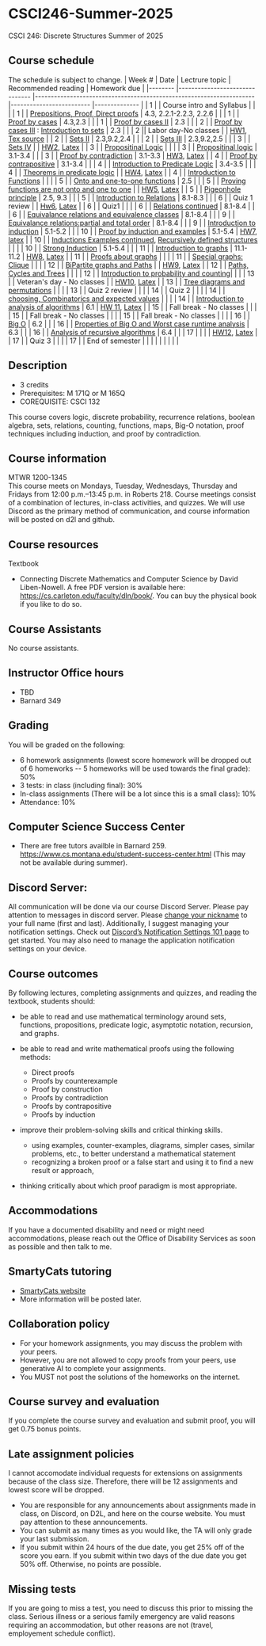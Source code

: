 # CSCI246-Summer-2025
CSCI 246: Discrete Structures Summer of 2025

## Course schedule
The schedule is subject to change.
| Week # 	| Date                          	| Lectrure topic                                                      	| Recommended reading     	| Homework due 	|
|--------	|-------------------------------	|---------------------------------------------------------------------	|-------------------------	|--------------	|
| 1      	|                                  	| Course intro and Syllabus                                           	|                         	|              	|
| 1      	|        	                        | [Prepositions, Proof, Direct proofs](https://github.com/adiesha/CSCI246Fall2024/tree/master/Notes/Lecture02)                          	| 4.3, 2.2.1-2.2.3, 2.2.6 	|              	|
| 1      	|        	                        | [Proof by cases](https://github.com/adiesha/CSCI246Fall2024/blob/master/Notes/Lecture03/Lecture03_Proof_by_cases.pdf)                                                    	| 4.3,2.3                 	|              	|
| 1      	|     	                            | [Proof by cases II](https://github.com/adiesha/CSCI246Fall2024/blob/master/Notes/Lecture04/Lec4_Proof_ByCases_Part2.pdf)                                                   	| 2.3                     	|              	|
| 2      	|        	                        | [Proof by cases III](https://github.com/adiesha/CSCI246Fall2024/blob/master/Notes/Lecture05/proof_by_cases_3.pdf) : [Introduction to sets](https://github.com/adiesha/CSCI246Fall2024/blob/master/Notes/Lecture05/Intro_to_Sets_1.pdf)                                                	| 2.3                     	|              	|
| 2      	                                    || Labor day-No classes                                                	|                         	| [HW1](https://github.com/adiesha/CSCI246Fall2024/blob/master/Homeworks/Homework1/CSCI_246_HW_1.pdf), [Tex source](https://github.com/adiesha/CSCI246Fall2024/blob/master/Homeworks/Homework1/hw1.tex)          	|
| 2      	                                    |                       | [Sets II](https://github.com/adiesha/CSCI246Fall2024/blob/master/Notes/Lecture06/Sets_part_2.pdf)                                                             	| 2.3,9.2,2.4             	|              	|
| 2      	|                                	| [Sets III](https://github.com/adiesha/CSCI246Fall2024/blob/master/Notes/Lecture07/Sets_3.pdf)                                                            	| 2.3,9.2,2.5             	|              	|
| 3      	|      	                            | [Sets IV](https://github.com/adiesha/CSCI246Fall2024/blob/master/Notes/Lecture08/Sets_4.pdf)                                             	|                         	| [HW2](https://github.com/adiesha/CSCI246Fall2024/blob/master/Homeworks/Homework2/HW2.pdf), [Latex](https://github.com/adiesha/CSCI246Fall2024/blob/master/Homeworks/Homework2/HW2_Latex.tex)          	|
| 3      	|                                   | [Propositinal Logic](https://github.com/adiesha/CSCI246Fall2024/blob/master/Notes/Lecture09/Propositional_Logic_Cont.pdf)                                              	|                         	|              	|
| 3      	|                                   | [Propositinal logic](https://github.com/adiesha/CSCI246Fall2024/blob/master/Notes/Lecture10/Propositional_logic_2.pdf)                                               	|   3.1-3.4                      	|              	|
| 3      	|                                   | [Proof by contradiction](https://github.com/adiesha/CSCI246Fall2024/blob/master/Notes/Lecture11/Proof_By_Contradiction.pdf)						| 	3.1-3.3                 | [HW3](https://github.com/adiesha/CSCI246Fall2024/blob/master/Homeworks/Homework3/hw3.pdf), [Latex](https://github.com/adiesha/CSCI246Fall2024/blob/master/Homeworks/Homework3/hw3_latex.tex)          	|
| 4      	|                                   | [Proof by contrapositive](https://github.com/adiesha/CSCI246Fall2024/blob/master/Notes/Lecture12/proof_by_contr_positive.pdf)                                                  	| 	3.1-3.4                 |              	|
| 4      	|                                   | [Introduction to Predicate Logic](https://github.com/adiesha/CSCI246Fall2024/blob/master/Notes/Lecture13/Introduction_To_Predicate_Logic.pdf)            	| 3.4-3.5                     	|              	|
| 4      	|                                   | [Theorems in predicate logic](https://github.com/adiesha/CSCI246Fall2024/blob/master/Notes/Lecture14/Predicate_Logic_2.pdf)                                     	|                         	| [HW4](https://github.com/adiesha/CSCI246Fall2024/blob/master/Homeworks/Homework4/hw4.pdf), [Latex](https://github.com/adiesha/CSCI246Fall2024/blob/master/Homeworks/Homework4/hw4_latex.tex)     	|
| 4      	|                                   | [Introduction to Functions](https://github.com/adiesha/CSCI246Fall2024/blob/master/Notes/Lecture15/Functions_intro.pdf)                                        	|                         	|              	|
| 5      	|                                   | [Onto and one-to-one functions](https://github.com/adiesha/CSCI246Fall2024/blob/master/Notes/Lecture16/Functions_Part2.pdf)                                        	| 2.5                        	|              	|
| 5      	|                                   | [Proving functions are not onto and one to one](https://github.com/adiesha/CSCI246Fall2024/blob/master/Notes/Lecture17/proving_functions_not_ontoand_onetoone.pdf)                                       	|                         	| [HW5](https://github.com/adiesha/CSCI246Fall2024/blob/master/Homeworks/Homework5/CSCI_246_lecture_notes.pdf), [Latex](https://github.com/adiesha/CSCI246Fall2024/blob/master/Homeworks/Homework5/hw5_latex.tex)          	|
| 5      	|                                   | [Pigeonhole principle](https://github.com/adiesha/CSCI246Fall2024/blob/master/Notes/Lecture18/Pigeon_Hole_Principle.pdf)  			                     	|         2.5, 9.3             	|              	|
| 5      	|                                   | [Introduction to Relations](https://github.com/adiesha/CSCI246Fall2024/blob/master/Notes/Lecture19/Relations.pdf)                                               	| 8.1-8.3                        	|              	|
| 6      	|                                   | Quiz 1 review                                                       	|                         	| [Hw6](https://github.com/adiesha/CSCI246Fall2024/blob/master/Homeworks/Homework6/hw6.pdf), [Latex](https://github.com/adiesha/CSCI246Fall2024/blob/master/Homeworks/Homework6/hw6_latex.tex)          	|
| 6      	|                                   | Quiz1                                                               	|                         	|              	|
| 6      	|                                   | [Relations continued](https://github.com/adiesha/CSCI246Fall2024/blob/master/Notes/Lecture21/Relations_cont.pdf)                                           	| 8.1-8.4                        	|              	|
| 6      	|                                   | [Equivalance relations and equivalence classes](https://github.com/adiesha/CSCI246Fall2024/blob/master/Notes/Lecture22/Equivalance_relations_and_classes.pdf)                                                           	| 8.1-8.4                        	|              	|
| 9      	|                                   | [Equivalance relations:partial and total order](https://github.com/adiesha/CSCI246Fall2024/blob/master/Notes/Lecture23/More_on_relations.pdf)                       	| 8.1-8.4                        	|              	|
| 9      	|                                   | [Introduction to induction](https://github.com/adiesha/CSCI246Fall2024/blob/master/Notes/Lecture24/Introduction_to_Induction.pdf)                                                 	| 	5.1-5.2                        	| 		|
| 10     	|                                   | [Proof by induction and examples](https://github.com/adiesha/CSCI246Fall2024/blob/master/Notes/Lecture25/Induction_examples.pdf)                                               	| 	5.1-5.4                        	| [HW7](https://github.com/adiesha/CSCI246Fall2024/blob/master/Homeworks/Homework7/hw7.pdf), [latex](https://github.com/adiesha/CSCI246Fall2024/blob/master/Homeworks/Homework7/hw7_latex.tex)         	|
| 10     	|                                   | [Inductions Examples continued](https://github.com/adiesha/CSCI246Fall2024/blob/master/Notes/Lecture26/Induction_continued_with_examples.pdf), [Recursively defined structures](https://github.com/adiesha/CSCI246Fall2024/blob/master/Notes/Lecture26/Recursively_defined_structures_and_seets.pdf) 	|                         	|              	|
| 10     	|                                   | [Strong Induction](https://github.com/adiesha/CSCI246Fall2024/blob/master/Notes/Lecture27/Strong_Induction.pdf)                                              	| 	5.1-5.4                        	|              	|
| 11     	|                                   | [Introduction to graphs](https://github.com/adiesha/CSCI246Fall2024/blob/master/Notes/Lecture28/Intro_to_graphs.pdf)                                                 	| 11.1-11.2                        	| [HW8](https://github.com/adiesha/CSCI246Fall2024/blob/master/Homeworks/Homework8/hw8.pdf), [Latex](https://github.com/adiesha/CSCI246Fall2024/blob/master/Homeworks/Homework8/hw8_latex.tex)         	|
| 11     	|                                   | [Proofs about graphs](https://github.com/adiesha/CSCI246Fall2024/blob/master/Notes/Lecture29/Proofs%20about%20graphs.pdf)                                                      	|                         	|              	|
| 11     	|                                   | [Special graphs: Clique](https://github.com/adiesha/CSCI246Fall2024/blob/master/Notes/Lecture30/Special_graphs_Clique.pdf)                                                    	|                         	|              	|
| 12     	|                                   | [BiPartite graphs and Paths](https://github.com/adiesha/CSCI246Fall2024/blob/master/Notes/Lecture31/Bipartite_graphs.pdf)                                             	|                         	| [HW9](https://github.com/adiesha/CSCI246Fall2024/blob/master/Homeworks/Homework9/hw9.pdf), [Latex](https://github.com/adiesha/CSCI246Fall2024/blob/master/Homeworks/Homework9/hw9_latex.tex)             	|
| 12     	|                                   | [Paths, Cycles and Trees](https://github.com/adiesha/CSCI246Fall2024/blob/master/Notes/Lecture32/Paths_Cycles_and_Trees.pdf)            |                         	|          	|
| 12     	|                                   | [Introduction to probability and counting](https://github.com/adiesha/CSCI246Fall2024/blob/master/Notes/Lecture33/Introduction_To_Probability_And_Counting.pdf)|                         	|              	|
| 13     	|                                   | Veteran's day - No classes                                          	|                         	| [HW10](https://github.com/adiesha/CSCI246Fall2024/blob/master/Homeworks/Homework10/hw10.pdf), [Latex](https://github.com/adiesha/CSCI246Fall2024/blob/master/Homeworks/Homework10/hw10_latex.tex)             	|
| 13     	|                                   | [Tree diagrams and permutations](https://github.com/adiesha/CSCI246Fall2024/blob/master/Notes/Lecture34/Tree_Diagrams_and_Permutations.pdf)                    	|                         	|          	|
| 13     	|                                   | Quiz 2 review                                                       	|                         	|              	|
| 14     	|                                   | Quiz 2                                                              	|                         	|              	|
| 14     	|                                   | [choosing, Combinatorics and expected values](https://github.com/adiesha/CSCI246Fall2024/blob/master/Notes/Lecture37/Expected_value_and_n_choose_k.pdf)                              	|                         	|         	|
| 14     	|                                   | [Introduction to analysis of algorithms](https://github.com/adiesha/CSCI246Fall2024/blob/master/Notes/Lecture38/Analysis_of_algorithm.pdf)                                                               	| 6.1                        	| [HW 11](https://github.com/adiesha/CSCI246Fall2024/blob/master/Homeworks/Homework11/hw11.pdf), [Latex](https://github.com/adiesha/CSCI246Fall2024/blob/master/Homeworks/Homework11/hw11_latex.tex)             	|
| 15     	|                                   | Fall break - No classes                                             	|                         	|              	|
| 15     	|                                   | Fall break - No classes                                             	|                         	|              	|
| 15     	|                                   | Fall break - No classes                                             	|                         	|              	|
| 16     	|                                   | [Big O](https://github.com/adiesha/CSCI246Fall2024/blob/master/Notes/Lecture39/BigO.pdf)                                                 	| 6.2                        	|         	|
| 16     	|                                   | [Properties of Big O and Worst case runtime analysis](https://github.com/adiesha/CSCI246Fall2024/blob/master/Notes/Lecture40/Properties%20of%20Big%20O.pdf)                                         	| 6.3                        	|              	|
| 16     	|                                   | [Analysis of recursive algorithms](https://github.com/adiesha/CSCI246Fall2024/blob/master/Notes/Lecture41/Analysis_of_recursive_algorithms.pdf)                                    	| 6.4                        	|              	|
| 17     	|                                   |                                                               	|                         	| [HW12](https://github.com/adiesha/CSCI246Fall2024/blob/master/Homeworks/Homework12/hw12.pdf), [Latex](https://github.com/adiesha/CSCI246Fall2024/blob/master/Homeworks/Homework12/hw12_latex.tex)             	|
| 17     	|                                   | Quiz 3                                                              	|                         	| 		|
| 17     	|                                   | End of semester                                                     	|                         	|              	|
|        	|                                   |                                                                     	|                         	|              	|



## Description
- 3 credits
- Prerequisites: M 171Q or M 165Q
- COREQUISITE: CSCI 132

This course covers logic, discrete probability, recurrence relations, boolean algebra, sets, relations, counting, functions, maps, Big-O notation, proof techniques including induction, and proof by contradiction.

## Course information
MTWR 1200-1345	
This course meets on Mondays, Tuesday, Wednesdays, Thursday and Fridays from 12:00 p.m.–13:45 p.m. in Roberts 218. Course meetings consist of a combination of lectures, in-class activities, and quizzes. We will use Discord as the primary method of communication, and course information will be posted on d2l and github.

## Course resources

Textbook
* Connecting Discrete Mathematics and Computer Science by David Liben-Nowell. A free PDF version is available here: https://cs.carleton.edu/faculty/dln/book/. You can buy the physical book if you like to do so. 

## Course Assistants
No course assistants.

## Instructor Office hours
- TBD
- Barnard 349

## Grading
You will be graded on the following:

- 6 homework assignments (lowest score homework will be dropped out of 6 homeworks -- 5 homeworks will be used towards the final grade): 50%
- 3 tests: in class (including final): 30%
- In-class assignments (There will be a lot since this is a small class): 10%
- Attendance: 10%

## Computer Science Success Center
- There are free tutors availble in Barnard 259. https://www.cs.montana.edu/student-success-center.html (This may not be available during summer).

## Discord Server: 
All communication will be done via our course Discord Server. Please pay attention to messages in discord server. Please [change your nickname](https://support.discord.com/hc/en-us/articles/219070107-Server-Nicknames#:~:text=If%20you're%20on%20the,new%20nickname%20of%20your%20choice!) to your full name (first and last). Additionally, I suggest managing your notification settings. Check out [Discord’s Notification Settings 101 page](https://support.discord.com/hc/en-us/articles/215253258-Notifications-Settings-101) to get started. You may also need to manage the application notification settings on your device.

## Course outcomes
By following lectures, completing assignments and quizzes, and reading the textbook, students should:

- be able to read and use mathematical terminology around sets, functions, propositions, predicate logic, asymptotic notation, recursion, and graphs.

- be able to read and write mathematical proofs using the following methods:
	* Direct proofs
	* Proofs by counterexample
	* Proof by construction
	* Proofs by contradiction
	* Proofs by contrapositive
	* Proofs by induction
- improve their problem-solving skills and critical thinking skills.
	* using examples, counter-examples, diagrams, simpler cases, similar problems, etc., to better understand a mathematical statement
	* recognizing a broken proof or a false start and using it to find a new result or approach,
	
- thinking critically about which proof paradigm is most appropriate.

## Accommodations
If you have a documented disability and need or might need accommodations, please reach out the Office of Disability Services as soon as possible and then talk to me.

## SmartyCats tutoring
- [SmartyCats website](https://www.montana.edu/aycss/success/smartycats/)
- More information will be posted later.

## Collaboration policy
- For your homework assignments, you may discuss the problem with your peers.
- However, you are not allowed to copy proofs from your peers, use generative AI to complete your assignments.
- You MUST not post the solutions of the homeworks on the internet.

## Course survey and evaluation
If you complete the course survey and evaluation and submit proof, you will get 0.75 bonus points.

## Late assignment policies
I cannot accomodate individual requests for extensions on assignments because of the class size. Therefore, there will be 12 assignments and lowest score will be dropped.
- You are responsible for any announcements about assignments made in class, on Discord, on D2L, and here on the course website. You must pay attention to these announcements.
- You can submit as many times as you would like, the TA will only grade your last submission.
- If you submit within 24 hours of the due date, you get 25% off of the score you earn. If you submit within two days of the due date you get 50% off. Otherwise, no points are possible.

## Missing tests
If you are going to miss a test, you need to discuss this prior to missing the class. Serious illness or a serious family emergency are valid reasons requiring an accommodation, but other reasons are not (travel, employement schedule conflict).

